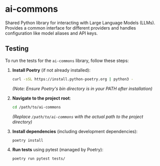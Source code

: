 # ai-commons

Shared Python library for interacting with Large Language Models (LLMs). Provides a common interface for different providers and handles configuration like model aliases and API keys.


## Testing

To run the tests for the `ai-commons` library, follow these steps:

1.  **Install Poetry** (if not already installed):
    ```bash
    curl -sSL https://install.python-poetry.org | python3 -
    ```
    *(Note: Ensure Poetry's bin directory is in your PATH after installation)*

2.  **Navigate to the project root**:
    ```bash
    cd /path/to/ai-commons 
    ``` 
    *(Replace `/path/to/ai-commons` with the actual path to the project directory)*

3.  **Install dependencies** (including development dependencies):
    ```bash
    poetry install
    ```

4.  **Run tests** using pytest (managed by Poetry):
    ```bash
    poetry run pytest tests/
    ```